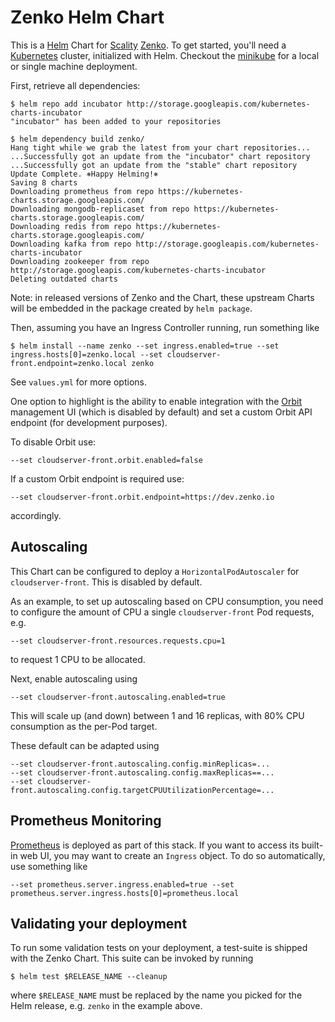 Zenko Helm Chart
================
This is a [Helm] Chart for [Scality] [Zenko]. To get started, you'll need a
[Kubernetes] cluster, initialized with Helm. Checkout the [minikube](./minikube.md) for 
a local or single machine deployment.

First, retrieve all dependencies:
```shell
$ helm repo add incubator http://storage.googleapis.com/kubernetes-charts-incubator
"incubator" has been added to your repositories

$ helm dependency build zenko/
Hang tight while we grab the latest from your chart repositories...
...Successfully got an update from the "incubator" chart repository
...Successfully got an update from the "stable" chart repository
Update Complete. ⎈Happy Helming!⎈
Saving 8 charts
Downloading prometheus from repo https://kubernetes-charts.storage.googleapis.com/
Downloading mongodb-replicaset from repo https://kubernetes-charts.storage.googleapis.com/
Downloading redis from repo https://kubernetes-charts.storage.googleapis.com/
Downloading kafka from repo http://storage.googleapis.com/kubernetes-charts-incubator
Downloading zookeeper from repo http://storage.googleapis.com/kubernetes-charts-incubator
Deleting outdated charts
```

Note: in released versions of Zenko and the Chart, these upstream Charts will
be embedded in the package created by `helm package`.

Then, assuming you have an Ingress Controller running, run something like

```shell
$ helm install --name zenko --set ingress.enabled=true --set ingress.hosts[0]=zenko.local --set cloudserver-front.endpoint=zenko.local zenko
```

See `values.yml` for more options.

One option to highlight is the ability to enable integration with the
[Orbit] management UI (which is disabled by default) and set a custom
Orbit API endpoint (for development purposes). 

To disable Orbit use:

```shell
--set cloudserver-front.orbit.enabled=false
```

If a custom Orbit endpoint is required use:

```shell
--set cloudserver-front.orbit.endpoint=https://dev.zenko.io
```

accordingly.

Autoscaling
-----------
This Chart can be configured to deploy a `HorizontalPodAutoscaler` for
`cloudserver-front`. This is disabled by default.

As an example, to set up autoscaling based on CPU consumption, you need to
configure the amount of CPU a single `cloudserver-front` Pod requests, e.g.

```shell
--set cloudserver-front.resources.requests.cpu=1
```

to request 1 CPU to be allocated.

Next, enable autoscaling using

```shell
--set cloudserver-front.autoscaling.enabled=true
```

This will scale up (and down) between 1 and 16 replicas, with 80% CPU
consumption as the per-Pod target.

These default can be adapted using

```shell
--set cloudserver-front.autoscaling.config.minReplicas=...
--set cloudserver-front.autoscaling.config.maxReplicas==...
--set cloudserver-front.autoscaling.config.targetCPUUtilizationPercentage=...
```

Prometheus Monitoring
---------------------
[Prometheus] is deployed as part of this stack. If you want to access its
built-in web UI, you may want to create an `Ingress` object. To do so
automatically, use something like

```shell
--set prometheus.server.ingress.enabled=true --set prometheus.server.ingress.hosts[0]=prometheus.local
```

Validating your deployment
--------------------------
To run some validation tests on your deployment, a test-suite is shipped with
the Zenko Chart. This suite can be invoked by running

```shell
$ helm test $RELEASE_NAME --cleanup
```

where `$RELEASE_NAME` must be replaced by the name you picked for the Helm
release, e.g. `zenko` in the example above.

[Helm]: https://helm.sh
[Scality]: https://scality.com
[Zenko]: https://zenko.io
[Kubernetes]: https://kubernetes.io
[Orbit]: https://admin.zenko.io/user
[Prometheus]: https://prometheus.io
